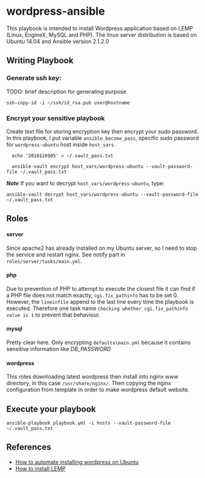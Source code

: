 # wordpress-ansible
This playbook is intended to install Wordpress application based on LEMP (Linux, EngineX, MySQL and PHP).
The linux server distribution is based on Ubuntu 14.04 and Ansible version 2.1.2.0

## Writing Playbook
### Generate ssh key:
TODO: brief description for generating purpose

    ssh-copy-id -i ~/ssh/id_rsa.pub user@hostname

### Encrypt your sensitive playbook
Create text file for storing encryption key then encrypt your sudo password. In this playbook, I put variable ``ansible_become_pass``, specific sudo password for ``wordpress-ubuntu`` host inside ``host_vars``.

      echo '2016$10$05' > ~/.vault_pass.txt

      ansible-vault encrypt host_vars/wordpress-ubuntu --vault-password-file ~/.vault_pass.txt


***Note***
If you want to decrypt ``host_vars/wordpress-ubuntu``, type:

    ansible-vault decrypt host_vars/wordpress-ubuntu --vault-password-file ~/.vault_pass.txt

## Roles
#### server
Since apache2 has already installed on my Ubuntu server, so I need to stop the service and restart nginx. See notify part in ``roles/server/tasks/main.yml``.

#### php
Due to prevention of PHP to attempt to execute the closest file it can find if a PHP file does not match exactly, ``cgi.fix_pathinfo`` has to be set 0. However, the ``lineinfile`` append to the last line every time the playbook is executed. Therefore one task name ``checking whether cgi.fix_pathinfo value is 1`` to prevent that behaviour.

#### mysql
Pretty clear here. Only encrypting ``defaults\main.yml`` because it contains sensitive information like *DB_PASSWORD*

#### wordpress
This roles downloading latest wordpress then install into nginx www directory, in this case ``/usr/share/nginx/``. Then copying the nginx configuration from template in order to make wordpress default website.

## Execute your playbook

    ansible-playbook playbook.yml -i hosts --vault-password-file ~/.vault_pass.txt


## References
* [How to automate installing wordpress on Ubuntu](https://www.digitalocean.com/community/tutorials/how-to-automate-installing-wordpress-on-ubuntu-14-04-using-ansible)
* [How to install LEMP](https://www.digitalocean.com/community/tutorials/how-to-install-linux-nginx-mysql-php-lemp-stack-on-ubuntu-14-04?utm_source=legacy_reroute)
